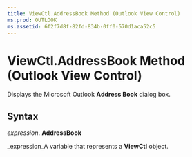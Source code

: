 ```yaml
---
title: ViewCtl.AddressBook Method (Outlook View Control)
ms.prod: OUTLOOK
ms.assetid: 6f2f7d8f-82fd-834b-0ff0-570d1aca52c5
---
```



# ViewCtl.AddressBook Method (Outlook View Control)

Displays the Microsoft Outlook  **Address Book** dialog box.


## Syntax

 _expression_. **AddressBook**

 _expression_A variable that represents a  **ViewCtl** object.


